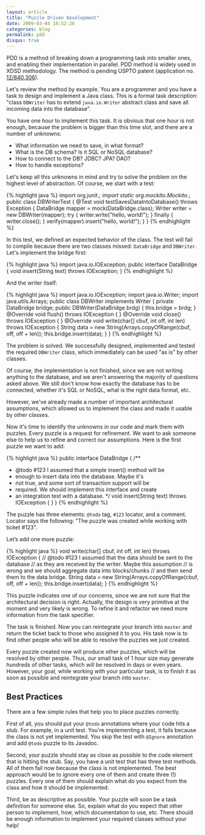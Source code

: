 ```yaml
---
layout: article
title: "Puzzle Driven Development"
date: 2009-03-04 16:52:26
categories: blog
permalink: pdd
disqus: true
---
```


PDD is a method of breaking down a programming task into
smaller ones, and enabling their implementation in parallel.
PDD method is widely used in XDSD methodology. The method is
pending USPTO patent
(application no. [12/840,306](http://www.google.com/patents/US20120023476)).

Let's review the method by example. You are a programmer and you
have a task to design and implement a Java class. This is
a formal task description: "class `DBWriter` has to extend `java.io.Writer`
abstract class and save all incoming data into the database".

You have one hour to implement this task. It is obvious that one hour
is not enough, because the problem is bigger than this time slot,
and there are a number of unknowns:

 * What information we need to save, in what format?
 * What is the DB schema? Is it SQL or NoSQL database?
 * How to connect to the DB? JDBC? JPA? DAO?
 * How to handle exceptions?

Let's keep all this unknowns in mind and try to solve the problem
on the highest level of abstraction. Of course, we start with a test:

{% highlight java %}
import org.junit.*;
import static org.mockito.Mockito.*;
public class DBWriterTest {
  @Test
  void testSavesDataIntoDatabase() throws Exception {
    DataBridge mapper = mock(DataBridge.class);
    Writer writer = new DBWriter(mapper);
    try {
      writer.write("hello, world!");
    } finally {
      writer.close();
    }
    verify(mapper).insert("hello, world!");
  }
}
{% endhighlight %}

In this test, we defined an expected behavior of the class.
The test will fail to compile because there are two classes
missed: `DataBridge` and `DBWriter`. Let's implement
the bridge first:

{% highlight java %}
import java.io.IOException;
public interface DataBridge {
  void insert(String text) throws IOException;
}
{% endhighlight %}

And the writer itself:

{% highlight java %}
import java.io.IOException;
import java.io.Writer;
import java.utils.Arrays;
public class DBWriter implements Writer {
  private DataBridge bridge;
  public DBWriter(DataBridge brdg) {
    this.bridge = brdg;
  }
  @Override
  void flush() throws IOException {
  }
  @Override
  void close() throws IOException {
  }
  @Override
  void write(char[] cbuf, int off, int len) throws IOException {
    String data = new String(Arrays.copyOfRange(cbuf, off, off + len));
    this.bridge.insert(data);
  }
}
{% endhighlight %}

The problem is solved. We successfully designed, implemented
and tested the required `DBWriter` class, which immediately
can be used "as is" by other classes.

Of course, the implementation is not finished, since we are not
writing anything to the database, and we aren't answering
the majority of questions asked above. We still don't know how
exactly the database has to be connected, whether it's SQL or NoSQL,
what is the right data format, etc.

However, we've already made a number of important
architectural assumptions, which allowed us
to implement the class and made it usable by other classes.

Now it's time to identify the unknowns in our code and
mark them with puzzles. Every puzzle is a request for refinement.
We want to ask someone else to help us to refine and correct
our assumptions. Here is the first puzzle we want to add:

{% highlight java %}
public interface DataBridge {
  /**
   * @todo #123 I assumed that a simple insert() method will be
   *  enough to insert data into the database. Maybe it's
   *  not true, and some sort of transaction support will be
   *  required. We should implement this interface and create
   *  an integration test with a database.
   */
  void insert(String text) throws IOException {
  }
}
{% endhighlight %}

The puzzle has three elements: `@todo` tag, `#123` locator,
and a comment. Locator says the following:
"The puzzle was created while working with ticket #123".

Let’s add one more puzzle:

{% highlight java %}
void write(char[] cbuf, int off, int len) throws IOException {
  // @todo #123 I assumed that the data should be sent to the database
  //  as they are received by the writer. Maybe this assumption
  //  is wrong and we should aggregate data into blocks/chunks
  //  and then send them to the data bridge.
  String data = new String(Arrays.copyOfRange(cbuf, off, off + len));
  this.bridge.insert(data);
}
{% endhighlight %}

This puzzle indicates one of our concerns, since we are
not sure that the architectural decision is right. Actually,
the design is very primitive at the moment and very likely is wrong.
To refine it and refactor we need more information from the task specifier.

The task is finished. Now you can reintegrate your branch into
`master` and return the ticket back to those who assigned it to you.
His task now is to find other people who will be able
to resolve the puzzles we just created.

Every puzzle created now will produce other puzzles, which
will be resolved by other people. Thus, our small task of 1 hour size
may generate hundreds of other tasks, which will be resolved in days
or even years. However, your goal, while working with your particular
task, is to finish it as soon as possible and reintegrate
your branch into `master`.

## Best Practices

There are a few simple rules that help you to place puzzles correctly.

First of all, you should put your `@todo` annotations where
your code hits a stub. For example, in a unit test.
You're implementing a test, it fails because the class is not
yet implemented. You skip the test with `@Ignore` annotation
and add `@todo` puzzle to its Javadoc.

Second, your puzzle should stay as close as possible to the code
element that is hitting the stub. Say, you have a unit test that
has three test methods. All of them fail now because the class
is not implemented. The best approach would be to ignore every one
of them and create three (!) puzzles. Every one of them should explain
what do you expect from the class and how it should be implemented.

Third, be as descriptive as possible. Your puzzle will soon
be a task definition for someone else. So, explain what do you
expect that other person to implement, how, which documentation to use, etc.
There should be enough information to implement your required
classes without your help!


